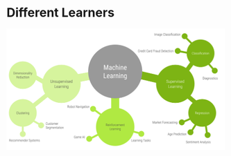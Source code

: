 # Different Learners

![Types of learners and example applications.](../../.gitbook/assets/machine_learning_types_and_examples%20%281%29.png)


